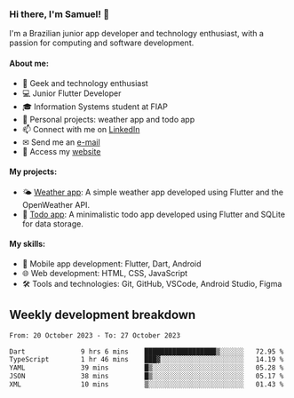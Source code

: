 ### Hi there, I'm Samuel! 👋

I'm a Brazilian junior app developer and technology enthusiast, with a passion for computing and software development.

#### About me:

- 🌟 Geek and technology enthusiast
- 💻 Junior Flutter Developer
- 🎓 Information Systems student at FIAP
- 🔭 Personal projects: weather app and todo app
- 📫 Connect with me on [LinkedIn](https://www.linkedin.com/in/samuel-s-marques/)
- ✉ Send me an [e-mail](mailto:samuel.s.marques@protonmail.com)
- 🔗 Access my [website](https://samuel-marques.me/)

#### My projects:

- 🌤️ [Weather app](https://github.com/samuel-s-marques/weather-app): A simple weather app developed using Flutter and the OpenWeather API.
- 📝 [Todo app](https://github.com/samuel-s-marques/todo-app): A minimalistic todo app developed using Flutter and SQLite for data storage.

#### My skills:

- 📱 Mobile app development: Flutter, Dart, Android
- 🌐 Web development: HTML, CSS, JavaScript
- 🛠️ Tools and technologies: Git, GitHub, VSCode, Android Studio, Figma

## Weekly development breakdown
<!--START_SECTION:waka-->

```txt
From: 20 October 2023 - To: 27 October 2023

Dart              9 hrs 6 mins    ██████████████████▒░░░░░░   72.95 %
TypeScript        1 hr 46 mins    ███▓░░░░░░░░░░░░░░░░░░░░░   14.19 %
YAML              39 mins         █▒░░░░░░░░░░░░░░░░░░░░░░░   05.28 %
JSON              38 mins         █▒░░░░░░░░░░░░░░░░░░░░░░░   05.17 %
XML               10 mins         ▒░░░░░░░░░░░░░░░░░░░░░░░░   01.43 %
```

<!--END_SECTION:waka-->
